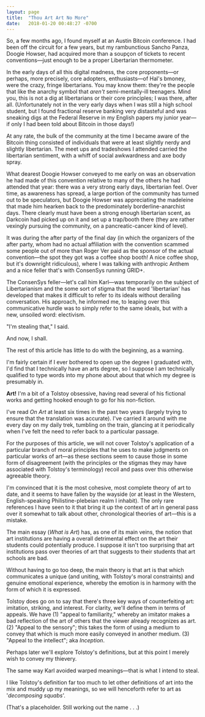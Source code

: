 ```yaml
---
layout: page
title:  "Thou Art Art No More"
date:   2018-01-20 00:48:27 -0700
---
```


So, a few months ago, I found myself at an Austin Bitcoin conference. I had been off the circuit for a few years, but my rambunctious Sancho Panza, Doogie Howser, had acquired more than a soupçon of tickets to recent conventions—just enough to be a proper Libertarian thermometer. 
 
In the early days of all this digital madness, the core proponents—or perhaps, more precisely, core adopters, enthusiasts—of Hal's bmoney, were the crazy, fringe libertarians. You may know them: they're the people that like the anarchy symbol that _aren't_ semi-mentally-ill teenagers. Mind you, this is not a dig at libertarians or their core principles; I was there, after all. (Unfortunately not in the very early days when I was still a high school student, but I found fractional reserve banking very distasteful and was sneaking digs at the Federal Reserve in my English papers my junior year—if only I had been told about Bitcoin in those days!) 

At any rate, the bulk of the community at the time I became aware of the Bitcoin thing consisted of individuals that were at least slightly nerdy and slightly libertarian. The meet ups and tradeshows I attended carried the libertarian sentiment, with a whiff of social awkwardness and axe body spray. 
 
What dearest Doogie Howser conveyed to me early on was an observation he had made of this convention relative to many of the others he had attended that year: there was a very strong early days, libertarian feel. Over time, as awareness has spread, a large portion of the community has turned out to be speculators, but Doogie Howser was appreciating the madeleine that made him hearken back to the predominately borderline-anarchist days. There clearly must have been a strong enough libertarian scent, as Darkcoin had picked up on it and set up a trap/booth there (they are rather vexingly pursuing the community, on a pancreatic-cancer kind of level). 

It was during the after party of the final day (in which the organizers of the after party, whom had no actual affiliation with the convention scammed some people out of more than Roger Ver paid as the sponsor of the actual convention—the spot they got was a coffee shop booth! A nice coffee shop, but it's downright ridiculous), where I was talking with anthropic Anthem and a nice feller that's with ConsenSys running GRID+. 

The ConsenSys feller—let's call him Karl—was temporarily on the subject of Libertarianism and the some sort of stigma that the word 'libertarian' has developed that makes it difficult to refer to its ideals without derailing conversation. His approach, he informed me, to leaping over this communicative hurdle was to simply refer to the same ideals, but with a new, unsoiled word: electivism. 

"I'm stealing that," I said. 

And now, I shall. 

The rest of this article has little to do with the beginning, as a warning. 

I'm fairly certain if I ever bothered to open up the degree I graduated with, I'd find that I technically have an arts degree, so I suppose I am technically qualified to type words into my phone about about that which my degree is presumably in. 

**Art!** I'm a bit of a Tolstoy obsessive, having read several of his fictional works and getting hooked enough to go for his non-fiction. 

I've read _On Art_ at least six times in the past two years (largely trying to ensure that the translation was accurate). I've carried it around with me every day on my daily trek, tumbling on the train, glancing at it periodically when I've felt the need to refer back to a particular passage. 

For the purposes of this article, we will not cover Tolstoy's application of a particular branch of moral principles that he uses to make judgments on particular works of art—as these sections seem to cause those in some form of disagreement (with the principles or the stigmas they may have associated with Tolstoy's terminology) recoil and pass over this otherwise agreeable theory. 

I'm convinced that it is the most cohesive, most complete theory of art to date, and it seems to have fallen by the wayside (or at least in the Western, English-speaking Philistine-plebeian realm I inhabit). The only rare references I have seen to it that bring it up the context of art in general pass over it somewhat to talk about other, chronological theories of art—this is a mistake. 

The main essay (_What is Art_) has, as one of its main veins, the notion that art institutions are having a overall detrimental effect on the art their students could potentially produce. I suppose it isn't too surprising that art institutions pass over theories of art that suggests to their students that art schools are bad. 

Without having to go too deep, the main theory is that art is that which communicates a unique (and uniting, with Tolstoy's moral constraints) and genuine emotional experience, whereby the emotion is in harmony with the form of which it is expressed. 

Tolstoy does go on to say that there's three key ways of counterfeiting art: imitation, striking, and interest. For clarity, we'll define them in terms of appeals. We have (1) "appeal to familiarity," whereby an imitator makes a bad reflection of the art of others that the viewer already recognizes as art. (2) "Appeal to the sensory"; this takes the form of using a medium to convey that which is much more easily conveyed in another medium. (3) "Appeal to the intellect"; aka _Inception_. 

Perhaps later we'll explore Tolstoy's definitions, but at this point I merely wish to convey my thievery. 

The same way Karl avoided warped meanings—that is what I intend to steal. 

I like Tolstoy's definition far too much to let other definitions of art into the mix and muddy up my meanings, so we will henceforth refer to art as '_decomposing squabs_'. 

(That's a placeholder. Still working out the name . . .)